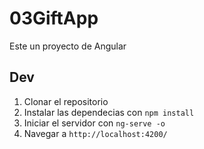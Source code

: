 # 03GiftApp

Este un proyecto de Angular

## Dev
1. Clonar el repositorio
2. Instalar las dependecias con `npm install`
3. Iniciar el servidor con `ng-serve -o` 
4. Navegar a `http://localhost:4200/`
